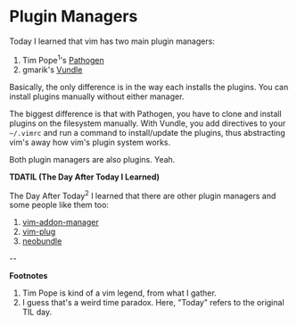 # Plugin Managers

Today I learned that vim has two main plugin managers:

1. Tim Pope<sup>1</sup>'s [Pathogen][1]
1. gmarik's [Vundle][2]

Basically, the only difference is in the way each installs
the plugins. You can install plugins manually without either manager.

The biggest difference is that with Pathogen, you have to clone
and install plugins on the filesystem manually. With Vundle,
you add directives to your `~/.vimrc` and run a command
to install/update the plugins, thus abstracting vim's away
how vim's plugin system works.

Both plugin managers are also plugins. Yeah.

**TDATIL (The Day After Today I Learned)**

The Day After Today<sup>2</sup> I learned  that there are other
plugin managers and some people like them too:

1. [vim-addon-manager][3]
1. [vim-plug][4]
1. [neobundle][5]

--

**Footnotes**

1. Tim Pope is kind of a vim legend, from what I gather.
1. I guess that's a weird time paradox. Here, "Today" refers to the original TIL day.

[1]: https://github.com/tpope/vim-pathogen
[2]: https://github.com/gmarik/Vundle.vim
[3]: https://packages.debian.org/sid/vim-addon-manager
[4]: https://github.com/junegunn/vim-plug
[5]: https://github.com/Shougo/neobundle.vim
